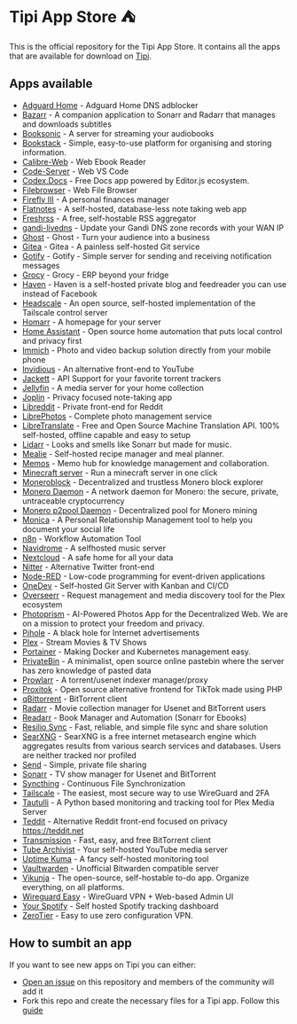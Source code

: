 # Tipi App Store ⛺️

This is the official repository for the Tipi App Store. It contains all the apps that are available for download on [Tipi](https://github.com/meienberger/runtipi).

## Apps available

- [Adguard Home](https://github.com/AdguardTeam/AdGuardHome) - Adguard Home DNS adblocker
- [Bazarr](https://github.com/morpheus65535/bazarr) - A companion application to Sonarr and Radarr that manages and downloads subtitles
- [Booksonic](https://github.com/popeen) - A server for streaming your audiobooks
- [Bookstack](https://github.com/BookStackApp/BookStack) - Simple, easy-to-use platform for organising and storing information.
- [Calibre-Web](https://github.com/janeczku/calibre-web) - Web Ebook Reader
- [Code-Server](https://github.com/coder/code-server) - Web VS Code
- [Codex.Docs](https://github.com/codex-team/codex.docst) - Free Docs app powered by Editor.js ecosystem.
- [Filebrowser](https://github.com/filebrowser/filebrowser) - Web File Browser
- [Firefly III](https://github.com/firefly-iii/firefly-iii) - A personal finances manager
- [Flatnotes](https://github.com/Dullage/flatnotes) - A self-hosted, database-less note taking web app
- [Freshrss](https://github.com/FreshRSS/FreshRSS) - A free, self-hostable RSS aggregator
- [gandi-livedns](https://github.com/jbbodart/gandi-livedns) - Update your Gandi DNS zone records with your WAN IP
- [Ghost](https://github.com/TryGhost/Ghost) - Ghost - Turn your audience into a business
- [Gitea](https://github.com/go-gitea/gitea) - Gitea - A painless self-hosted Git service
- [Gotify](https://github.com/gotify/server) - Gotify - Simple server for sending and receiving notification messages
- [Grocy](https://github.com/grocy/grocy) - Grocy - ERP beyond your fridge
- [Haven](https://github.com/havenweb/haven) - Haven is a self-hosted private blog and feedreader you can use instead of Facebook
- [Headscale](https://github.com/juanfont/headscale) - An open source, self-hosted implementation of the Tailscale control server
- [Homarr](https://github.com/ajnart/homarr) - A homepage for your server
- [Home Assistant](https://github.com/home-assistant/core) - Open source home automation that puts local control and privacy first
- [Immich](https://github.com/immich-app/immich) - Photo and video backup solution directly from your mobile phone
- [Invidious](https://github.com/iv-org/invidious) - An alternative front-end to YouTube
- [Jackett](https://github.com/Jackett/Jackett) - API Support for your favorite torrent trackers
- [Jellyfin](https://github.com/jellyfin/jellyfin) - A media server for your home collection
- [Joplin](https://github.com/laurent22/joplin) - Privacy focused note-taking app
- [Libreddit](https://github.com/spikecodes/libreddit) - Private front-end for Reddit
- [LibrePhotos](https://github.com/LibrePhotos/librephotos) - Complete photo management service
- [LibreTranslate](https://github.com/LibreTranslate/LibreTranslate) - Free and Open Source Machine Translation API. 100% self-hosted, offline capable and easy to setup
- [Lidarr](https://github.com/Lidarr/Lidarr) - Looks and smells like Sonarr but made for music.
- [Mealie](https://github.com/hay-kot/mealie) - Self-hosted recipe manager and meal planner.
- [Memos](https://github.com/usememos/memos) - Memo hub for knowledge management and collaboration.
- [Minecraft server](https://github.com/itzg/docker-minecraft-server) - Run a minecraft server in one click
- [Moneroblock](https://github.com/duggavo/MoneroBlock) - Decentralized and trustless Monero block explorer
- [Monero Daemon](https://github.com/monero-project/monero/) - A network daemon for Monero: the secure, private, untraceable cryptocurrency
- [Monero p2pool Daemon](https://github.com/SChernykh/p2pool) - Decentralized pool for Monero mining
- [Monica](https://github.com/monicahq/monica) - A Personal Relationship Management tool to help you document your social life
- [n8n](https://github.com/n8n-io/n8n) - Workflow Automation Tool
- [Navidrome](https://github.com/navidrome/navidrome) - A selfhosted music server
- [Nextcloud](https://github.com/nextcloud/server) - A safe home for all your data
- [Nitter](https://github.com/zedeus/nitter) - Alternative Twitter front-end
- [Node-RED](https://github.com/node-red/node-red) - Low-code programming for event-driven applications
- [OneDev](https://code.onedev.io/onedev/server) - Self-hosted Git Server with Kanban and CI/CD
- [Overseerr](https://github.com/sct/overseerr) - Request management and media discovery tool for the Plex ecosystem
- [Photoprism](https://github.com/photoprism/photoprism) - AI-Powered Photos App for the Decentralized Web. We are on a mission to protect your freedom and privacy.
- [Pihole](https://github.com/pi-hole/pi-hole) - A black hole for Internet advertisements
- [Plex](https://github.com/plexinc/pms-docker) - Stream Movies & TV Shows
- [Portainer](https://github.com/portainer/portainer) - Making Docker and Kubernetes management easy.
- [PrivateBin](https://github.com/PrivateBin/PrivateBin) - A minimalist, open source online pastebin where the server has zero knowledge of pasted data
- [Prowlarr](https://github.com/Prowlarr/Prowlarr/) - A torrent/usenet indexer manager/proxy
- [Proxitok](https://github.com/pablouser1/ProxiTok) - Open source alternative frontend for TikTok made using PHP
- [qBittorrent](https://github.com/qbittorrent/qBittorrent) - BitTorrent client
- [Radarr](https://github.com/Radarr/Radarr) - Movie collection manager for Usenet and BitTorrent users
- [Readarr](https://github.com/Readarr/Readarr) - Book Manager and Automation (Sonarr for Ebooks)
- [Resilio Sync](https://github.com/bt-sync) - Fast, reliable, and simple file sync and share solution
- [SearXNG](https://github.com/searxng/searxng) - SearXNG is a free internet metasearch engine which aggregates results from various search services and databases. Users are neither tracked nor profiled
- [Send](https://gitlab.com/timvisee/send) - Simple, private file sharing
- [Sonarr](https://github.com/Sonarr/Sonarr) - TV show manager for Usenet and BitTorrent
- [Syncthing](https://github.com/syncthing/syncthing) - Continuous File Synchronization
- [Tailscale](https://github.com/tailscale/tailscale) - The easiest, most secure way to use WireGuard and 2FA
- [Tautulli](https://github.com/Tautulli/Tautulli) - A Python based monitoring and tracking tool for Plex Media Server
- [Teddit](https://codeberg.org/teddit/teddit) - Alternative Reddit front-end focused on privacy https://teddit.net
- [Transmission](https://github.com/transmission/transmission) - Fast, easy, and free BitTorrent client
- [Tube Archivist](https://github.com/tubearchivist/tubearchivist) - Your self-hosted YouTube media server
- [Uptime Kuma](https://github.com/louislam/uptime-kuma) - A fancy self-hosted monitoring tool
- [Vaultwarden](https://github.com/dani-garcia/vaultwarden) - Unofficial Bitwarden compatible server
- [Vikunja](https://kolaente.dev/vikunja/) - The open-source, self-hostable to-do app. Organize everything, on all platforms.
- [Wireguard Easy](https://github.com/WeeJeWel/wg-easy) - WireGuard VPN + Web-based Admin UI
- [Your Spotify](https://github.com/Yooooomi/your_spotify) - Self hosted Spotify tracking dashboard
- [ZeroTier](https://github.com/zerotier/ZeroTierOne) - Easy to use zero configuration VPN.

## How to sumbit an app

If you want to see new apps on Tipi you can either:

- [Open an issue](https://github.com/meienberger/runtipi-appstore/issues) on this repository and members of the community will add it
- Fork this repo and create the necessary files for a Tipi app. Follow this [guide](https://github.com/meienberger/runtipi/wiki/Adding-your-own-app)
